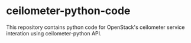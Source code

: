 # ceilometer-python-code
This repository contains python code for OpenStack's ceilometer service interation using ceilometer-python API.
